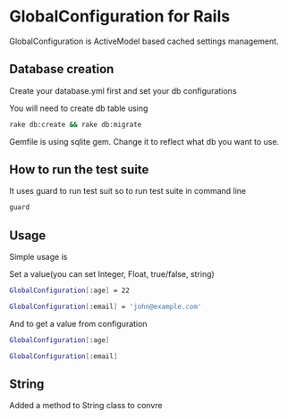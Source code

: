 GlobalConfiguration for Rails
========

GlobalConfiguration is ActiveModel based cached settings management.

Database creation
---
Create your database.yml first and set your db configurations


You will need to create db table using 

```sh
rake db:create && rake db:migrate 
```

Gemfile is using sqlite gem. Change it to reflect what db you want to use.


How to run the test suite
---

It uses guard to run test suit so to run test suite in command line

```sh
guard
```


Usage
---

Simple usage is

Set a value(you can set Integer, Float, true/false, string)

```sh
GlobalConfiguration[:age] = 22

GlobalConfiguration[:email] = 'john@example.com'
```


And to get a value from configuration

```sh
GlobalConfiguration[:age]

GlobalConfiguration[:email]
```

String
---

Added a method to String class to convre

